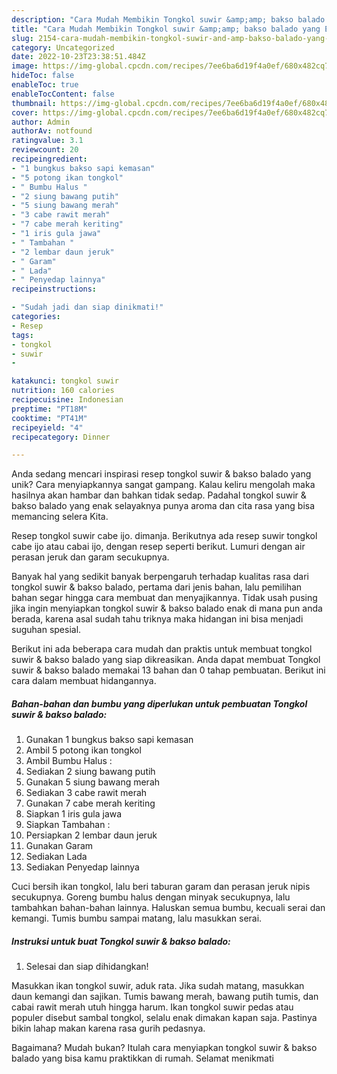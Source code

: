 ```yaml
---
description: "Cara Mudah Membikin Tongkol suwir &amp;amp; bakso balado yang Enak"
title: "Cara Mudah Membikin Tongkol suwir &amp;amp; bakso balado yang Enak"
slug: 2154-cara-mudah-membikin-tongkol-suwir-and-amp-bakso-balado-yang-enak
category: Uncategorized
date: 2022-10-23T23:38:51.484Z
image: https://img-global.cpcdn.com/recipes/7ee6ba6d19f4a0ef/680x482cq70/tongkol-suwir-bakso-balado-foto-resep-utama.jpg
hideToc: false
enableToc: true
enableTocContent: false
thumbnail: https://img-global.cpcdn.com/recipes/7ee6ba6d19f4a0ef/680x482cq70/tongkol-suwir-bakso-balado-foto-resep-utama.jpg
cover: https://img-global.cpcdn.com/recipes/7ee6ba6d19f4a0ef/680x482cq70/tongkol-suwir-bakso-balado-foto-resep-utama.jpg
author: Admin
authorAv: notfound
ratingvalue: 3.1
reviewcount: 20
recipeingredient:
- "1 bungkus bakso sapi kemasan"
- "5 potong ikan tongkol"
- " Bumbu Halus "
- "2 siung bawang putih"
- "5 siung bawang merah"
- "3 cabe rawit merah"
- "7 cabe merah keriting"
- "1 iris gula jawa"
- " Tambahan "
- "2 lembar daun jeruk"
- " Garam"
- " Lada"
- " Penyedap lainnya"
recipeinstructions:

- "Sudah jadi dan siap dinikmati!"
categories:
- Resep
tags:
- tongkol
- suwir
- 

katakunci: tongkol suwir  
nutrition: 160 calories
recipecuisine: Indonesian
preptime: "PT18M"
cooktime: "PT41M"
recipeyield: "4"
recipecategory: Dinner

---
```





Anda sedang mencari inspirasi resep tongkol suwir &amp; bakso balado yang unik? Cara menyiapkannya sangat gampang. Kalau keliru mengolah maka hasilnya akan hambar dan bahkan tidak sedap. Padahal tongkol suwir &amp; bakso balado yang enak selayaknya punya aroma dan cita rasa yang bisa memancing selera Kita.





Resep tongkol suwir cabe ijo. dimanja. Berikutnya ada resep suwir tongkol cabe ijo atau cabai ijo, dengan resep seperti berikut. Lumuri dengan air perasan jeruk dan garam secukupnya.

Banyak hal yang sedikit banyak berpengaruh terhadap kualitas rasa dari tongkol suwir &amp; bakso balado, pertama dari jenis bahan, lalu pemilihan bahan segar hingga cara membuat dan menyajikannya. Tidak usah pusing jika ingin menyiapkan tongkol suwir &amp; bakso balado enak di mana pun anda berada, karena asal sudah tahu triknya maka hidangan ini bisa menjadi suguhan spesial.






Berikut ini ada beberapa cara mudah dan praktis untuk membuat tongkol suwir &amp; bakso balado yang siap dikreasikan. Anda dapat membuat Tongkol suwir &amp; bakso balado memakai 13 bahan dan 0 tahap pembuatan. Berikut ini cara dalam membuat hidangannya.

<!--inarticleads1-->

##### Bahan-bahan dan bumbu yang diperlukan untuk pembuatan Tongkol suwir &amp; bakso balado:

1. Gunakan 1 bungkus bakso sapi kemasan
1. Ambil 5 potong ikan tongkol
1. Ambil  Bumbu Halus :
1. Sediakan 2 siung bawang putih
1. Gunakan 5 siung bawang merah
1. Sediakan 3 cabe rawit merah
1. Gunakan 7 cabe merah keriting
1. Siapkan 1 iris gula jawa
1. Siapkan  Tambahan :
1. Persiapkan 2 lembar daun jeruk
1. Gunakan  Garam
1. Sediakan  Lada
1. Sediakan  Penyedap lainnya


Cuci bersih ikan tongkol, lalu beri taburan garam dan perasan jeruk nipis secukupnya. Goreng bumbu halus dengan minyak secukupnya, lalu tambahkan bahan-bahan lainnya. Haluskan semua bumbu, kecuali serai dan kemangi. Tumis bumbu sampai matang, lalu masukkan serai. 

<!--inarticleads2-->

##### Instruksi untuk buat Tongkol suwir &amp; bakso balado:


1. Selesai dan siap dihidangkan!

Masukkan ikan tongkol suwir, aduk rata. Jika sudah matang, masukkan daun kemangi dan sajikan. Tumis bawang merah, bawang putih tumis, dan cabai rawit merah utuh hingga harum. Ikan tongkol suwir pedas atau populer disebut sambal tongkol, selalu enak dimakan kapan saja. Pastinya bikin lahap makan karena rasa gurih pedasnya. 

Bagaimana? Mudah bukan? Itulah cara menyiapkan tongkol suwir &amp; bakso balado yang bisa kamu praktikkan di rumah. Selamat menikmati
